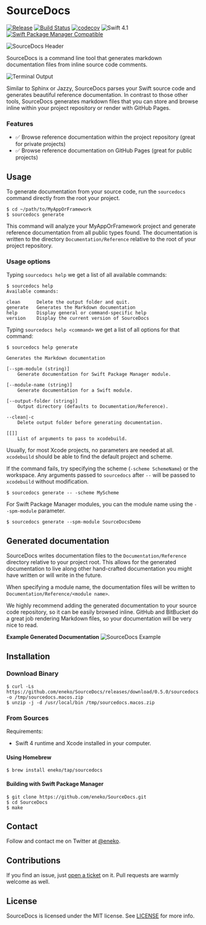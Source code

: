 # SourceDocs

[![Release](https://img.shields.io/github/release/eneko/sourcedocs.svg)](https://github.com/eneko/SourceDocs/releases)
[![Build Status](https://travis-ci.org/eneko/SourceDocs.svg?branch=master)](https://travis-ci.org/eneko/SourceDocs)
[![codecov](https://codecov.io/gh/eneko/SourceDocs/branch/master/graph/badge.svg)](https://codecov.io/gh/eneko/SourceDocs)
![Swift 4.1](https://img.shields.io/badge/Swift-4.1-orange.svg)
[![Swift Package Manager Compatible](https://img.shields.io/badge/spm-compatible-brightgreen.svg)](https://swift.org/package-manager)

![SourceDocs Header](http://www.enekoalonso.com/media/sourcedocs-header.jpg)

SourceDocs is a command line tool that generates markdown
documentation files from inline source code comments.

![Terminal Output](http://www.enekoalonso.com/media/sourcedocs-terminal.png)

Similar to Sphinx or Jazzy, SourceDocs parses your Swift source code and
generates beautiful reference documentation. In contrast to those other tools,
SourceDocs generates markdown files that you can store and browse inline
within your project repository or render with GitHub Pages.

### Features
- ✅ Browse reference documentation within the project repository (great for
  private projects)
- ✅ Browse reference documentation on GitHub Pages (great for public projects)


## Usage
To generate documentation from your source code, run the `sourcedocs` command
directly from the root your project.

    $ cd ~/path/to/MyAppOrFramework
    $ sourcedocs generate

This command will analyze your MyAppOrFramework project and generate reference
documentation from all public types found. The documentation is written to
the directory `Documentation/Reference` relative to the root of your project repository.

### Usage options
Typing `sourcedocs help` we get a list of all available commands:

    $ sourcedocs help
    Available commands:

    clean      Delete the output folder and quit.
    generate   Generates the Markdown documentation
    help       Display general or command-specific help
    version    Display the current version of SourceDocs

Typing `sourcedocs help <command>` we get a list of all options for that command:

    $ sourcedocs help generate

    Generates the Markdown documentation

    [--spm-module (string)]
    	Generate documentation for Swift Package Manager module.

    [--module-name (string)]
    	Generate documentation for a Swift module.

    [--output-folder (string)]
    	Output directory (defaults to Documentation/Reference).

    --clean|-c
    	Delete output folder before generating documentation.

    [[]]
    	List of arguments to pass to xcodebuild.

Usually, for most Xcode projects, no parameters are needed at all. `xcodebuild`
should be able to find the default project and scheme.

If the command fails, try specifying the scheme (`-scheme SchemeName`) or the
workspace. Any arguments passed to `sourcedocs` after `--` will be passed to
`xcodebuild` without modification.

    $ sourcedocs generate -- -scheme MyScheme

For Swift Package Manager modules, you can the module name using the
`--spm-module` parameter.

    $ sourcedocs generate --spm-module SourceDocsDemo


## Generated documentation
SourceDocs writes documentation files to the `Documentation/Reference` directory relative
to your project root. This allows for the generated documentation to live along
other hand-crafted documentation you might have written or will write in the future.

When specifying a module name, the documentation files will be written to
`Documentation/Reference/<module name>`.

We highly recommend adding the generated documentation to your source code
repository, so it can be easily browsed inline. GitHub and BitBucket do a great
job rendering Markdown files, so your documentation will be very nice to read.

**Example Generated Documentation**
![SourceDocs Example](http://www.enekoalonso.com/media/sourcedocs-example.png)


## Installation

### Download Binary

    $ curl -Ls https://github.com/eneko/SourceDocs/releases/download/0.5.0/sourcedocs.macos.zip -o /tmp/sourcedocs.macos.zip
    $ unzip -j -d /usr/local/bin /tmp/sourcedocs.macos.zip 

### From Sources
Requirements:
- Swift 4 runtime and Xcode installed in your computer.

#### Using Homebrew

    $ brew install eneko/tap/sourcedocs

#### Building with Swift Package Manager

    $ git clone https://github.com/eneko/SourceDocs.git
    $ cd SourceDocs
    $ make


## Contact
Follow and contact me on Twitter at [@eneko](https://www.twitter.com/eneko).


## Contributions
If you find an issue, just [open a ticket](https://github.com/eneko/SourceDocs/issues/new)
on it. Pull requests are warmly welcome as well.


## License
SourceDocs is licensed under the MIT license. See [LICENSE](/LICENSE) for more info.
